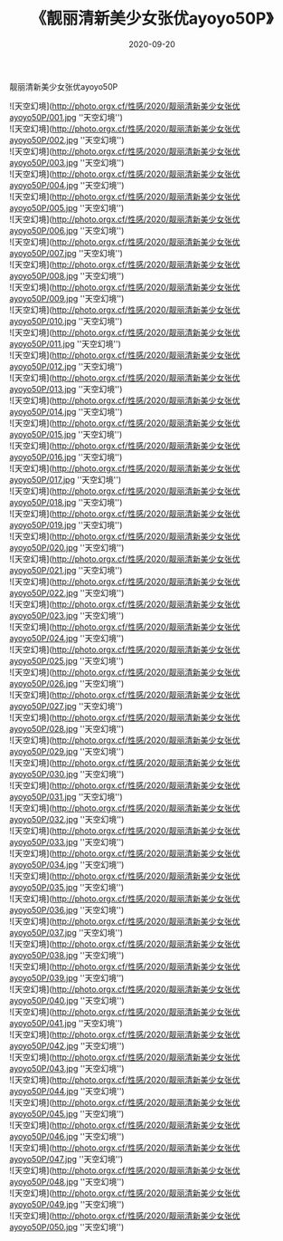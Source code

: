 ﻿---
layout: post
title: 《靓丽清新美少女张优ayoyo50P》
date: 2020-09-20
img: http://photo.orgx.cf/性感/2020/靓丽清新美少女张优ayoyo50P/000.jpg
tags: [美女,性感,泳衣]
---

靓丽清新美少女张优ayoyo50P



![天空幻境](http://photo.orgx.cf/性感/2020/靓丽清新美少女张优ayoyo50P/001.jpg ''天空幻境'')<br>
![天空幻境](http://photo.orgx.cf/性感/2020/靓丽清新美少女张优ayoyo50P/002.jpg ''天空幻境'')<br>
![天空幻境](http://photo.orgx.cf/性感/2020/靓丽清新美少女张优ayoyo50P/003.jpg ''天空幻境'')<br>
![天空幻境](http://photo.orgx.cf/性感/2020/靓丽清新美少女张优ayoyo50P/004.jpg ''天空幻境'')<br>
![天空幻境](http://photo.orgx.cf/性感/2020/靓丽清新美少女张优ayoyo50P/005.jpg ''天空幻境'')<br>
![天空幻境](http://photo.orgx.cf/性感/2020/靓丽清新美少女张优ayoyo50P/006.jpg ''天空幻境'')<br>
![天空幻境](http://photo.orgx.cf/性感/2020/靓丽清新美少女张优ayoyo50P/007.jpg ''天空幻境'')<br>
![天空幻境](http://photo.orgx.cf/性感/2020/靓丽清新美少女张优ayoyo50P/008.jpg ''天空幻境'')<br>
![天空幻境](http://photo.orgx.cf/性感/2020/靓丽清新美少女张优ayoyo50P/009.jpg ''天空幻境'')<br>
![天空幻境](http://photo.orgx.cf/性感/2020/靓丽清新美少女张优ayoyo50P/010.jpg ''天空幻境'')<br>
![天空幻境](http://photo.orgx.cf/性感/2020/靓丽清新美少女张优ayoyo50P/011.jpg ''天空幻境'')<br>
![天空幻境](http://photo.orgx.cf/性感/2020/靓丽清新美少女张优ayoyo50P/012.jpg ''天空幻境'')<br>
![天空幻境](http://photo.orgx.cf/性感/2020/靓丽清新美少女张优ayoyo50P/013.jpg ''天空幻境'')<br>
![天空幻境](http://photo.orgx.cf/性感/2020/靓丽清新美少女张优ayoyo50P/014.jpg ''天空幻境'')<br>
![天空幻境](http://photo.orgx.cf/性感/2020/靓丽清新美少女张优ayoyo50P/015.jpg ''天空幻境'')<br>
![天空幻境](http://photo.orgx.cf/性感/2020/靓丽清新美少女张优ayoyo50P/016.jpg ''天空幻境'')<br>
![天空幻境](http://photo.orgx.cf/性感/2020/靓丽清新美少女张优ayoyo50P/017.jpg ''天空幻境'')<br>
![天空幻境](http://photo.orgx.cf/性感/2020/靓丽清新美少女张优ayoyo50P/018.jpg ''天空幻境'')<br>
![天空幻境](http://photo.orgx.cf/性感/2020/靓丽清新美少女张优ayoyo50P/019.jpg ''天空幻境'')<br>
![天空幻境](http://photo.orgx.cf/性感/2020/靓丽清新美少女张优ayoyo50P/020.jpg ''天空幻境'')<br>
![天空幻境](http://photo.orgx.cf/性感/2020/靓丽清新美少女张优ayoyo50P/021.jpg ''天空幻境'')<br>
![天空幻境](http://photo.orgx.cf/性感/2020/靓丽清新美少女张优ayoyo50P/022.jpg ''天空幻境'')<br>
![天空幻境](http://photo.orgx.cf/性感/2020/靓丽清新美少女张优ayoyo50P/023.jpg ''天空幻境'')<br>
![天空幻境](http://photo.orgx.cf/性感/2020/靓丽清新美少女张优ayoyo50P/024.jpg ''天空幻境'')<br>
![天空幻境](http://photo.orgx.cf/性感/2020/靓丽清新美少女张优ayoyo50P/025.jpg ''天空幻境'')<br>
![天空幻境](http://photo.orgx.cf/性感/2020/靓丽清新美少女张优ayoyo50P/026.jpg ''天空幻境'')<br>
![天空幻境](http://photo.orgx.cf/性感/2020/靓丽清新美少女张优ayoyo50P/027.jpg ''天空幻境'')<br>
![天空幻境](http://photo.orgx.cf/性感/2020/靓丽清新美少女张优ayoyo50P/028.jpg ''天空幻境'')<br>
![天空幻境](http://photo.orgx.cf/性感/2020/靓丽清新美少女张优ayoyo50P/029.jpg ''天空幻境'')<br>
![天空幻境](http://photo.orgx.cf/性感/2020/靓丽清新美少女张优ayoyo50P/030.jpg ''天空幻境'')<br>
![天空幻境](http://photo.orgx.cf/性感/2020/靓丽清新美少女张优ayoyo50P/031.jpg ''天空幻境'')<br>
![天空幻境](http://photo.orgx.cf/性感/2020/靓丽清新美少女张优ayoyo50P/032.jpg ''天空幻境'')<br>
![天空幻境](http://photo.orgx.cf/性感/2020/靓丽清新美少女张优ayoyo50P/033.jpg ''天空幻境'')<br>
![天空幻境](http://photo.orgx.cf/性感/2020/靓丽清新美少女张优ayoyo50P/034.jpg ''天空幻境'')<br>
![天空幻境](http://photo.orgx.cf/性感/2020/靓丽清新美少女张优ayoyo50P/035.jpg ''天空幻境'')<br>
![天空幻境](http://photo.orgx.cf/性感/2020/靓丽清新美少女张优ayoyo50P/036.jpg ''天空幻境'')<br>
![天空幻境](http://photo.orgx.cf/性感/2020/靓丽清新美少女张优ayoyo50P/037.jpg ''天空幻境'')<br>
![天空幻境](http://photo.orgx.cf/性感/2020/靓丽清新美少女张优ayoyo50P/038.jpg ''天空幻境'')<br>
![天空幻境](http://photo.orgx.cf/性感/2020/靓丽清新美少女张优ayoyo50P/039.jpg ''天空幻境'')<br>
![天空幻境](http://photo.orgx.cf/性感/2020/靓丽清新美少女张优ayoyo50P/040.jpg ''天空幻境'')<br>
![天空幻境](http://photo.orgx.cf/性感/2020/靓丽清新美少女张优ayoyo50P/041.jpg ''天空幻境'')<br>
![天空幻境](http://photo.orgx.cf/性感/2020/靓丽清新美少女张优ayoyo50P/042.jpg ''天空幻境'')<br>
![天空幻境](http://photo.orgx.cf/性感/2020/靓丽清新美少女张优ayoyo50P/043.jpg ''天空幻境'')<br>
![天空幻境](http://photo.orgx.cf/性感/2020/靓丽清新美少女张优ayoyo50P/044.jpg ''天空幻境'')<br>
![天空幻境](http://photo.orgx.cf/性感/2020/靓丽清新美少女张优ayoyo50P/045.jpg ''天空幻境'')<br>
![天空幻境](http://photo.orgx.cf/性感/2020/靓丽清新美少女张优ayoyo50P/046.jpg ''天空幻境'')<br>
![天空幻境](http://photo.orgx.cf/性感/2020/靓丽清新美少女张优ayoyo50P/047.jpg ''天空幻境'')<br>
![天空幻境](http://photo.orgx.cf/性感/2020/靓丽清新美少女张优ayoyo50P/048.jpg ''天空幻境'')<br>
![天空幻境](http://photo.orgx.cf/性感/2020/靓丽清新美少女张优ayoyo50P/049.jpg ''天空幻境'')<br>
![天空幻境](http://photo.orgx.cf/性感/2020/靓丽清新美少女张优ayoyo50P/050.jpg ''天空幻境'')<br>